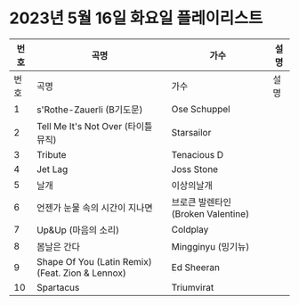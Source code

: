 # 2023년 5월 16일 화요일 플레이리스트

| 번호 | 곡명 | 가수 | 설명 |
|------|------|------|------|
| 번호 | 곡명 | 가수 | 설명 |
| 1 | s'Rothe-Zauerli (B기도문) | Ose Schuppel |  |
| 2 | Tell Me It's Not Over (타이틀 뮤직) | Starsailor |  |
| 3 | Tribute | Tenacious D |  |
| 4 | Jet Lag | Joss Stone |  |
| 5 | 날개 | 이상의날개 |  |
| 6 | 언젠가 눈물 속의 시간이 지나면 | 브로큰 발렌타인 (Broken Valentine) |  |
| 7 | Up&Up (마음의 소리) | Coldplay |  |
| 8 | 봄날은 간다 | Mingginyu (밍기뉴) |  |
| 9 | Shape Of You (Latin Remix) (Feat. Zion & Lennox) | Ed Sheeran |  |
| 10 | Spartacus | Triumvirat |  |
